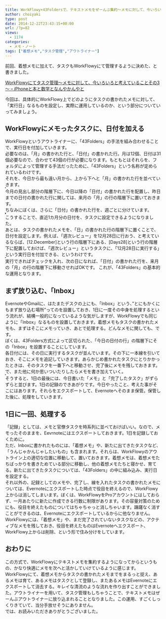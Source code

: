 ```yaml
---
title: WorkFlowy×43Foldersで、テキストメモをぜーんぶ集約～メモに対して、今いろいろと考えていることその4～
author: choiyaki
type: post
date: 2014-12-22T23:43:15+00:00
url: /?p=82
views:
  - 1174
categories:
  - メモ・ノート
tags: ["着想メモ","タスク管理","アウトライナー"]
---
```

前回、着想メモに加えて、タスクもWorkFlowyにて管理するように決めた、と書きました。

[WorkFlowyにてタスク管理～メモに対して、今いろいろと考えていることその3～ &#8211; iPhoneと本と数学となんやかんやと][1]

今回は、具体的にWorkFlowy上でどのようにタスクの書かれたメモに対して、「実行日」なるものを設定し、実際に運用しているのか、という部分についていってみましょう。

## WorkFlowyにメモったタスクに、日付を加える

WorkFlowyというアウトライナーに、「43Folders」の手法を組み合わせることで、実行日を付加していきます。  
必要なのは、「月」の書かれた行と、「日付」の書かれた行。月は12個、日付は31個必要なので、合わせて43個の行が必要になります。もともとはそれらを、フォルダによって管理する手法だったために、「43Folders」という名称が定められているわけです。  
それを、今日から最も遠い月から、上から下へと「月」の書かれた行を並べていきます。  
<a href="https://www.flickr.com/photos/57988299@N08/16072217521" target="_blank" rel="nofollow"><img src="https://i1.wp.com/farm8.static.flickr.com/7481/16072217521_5f659d4b36.jpg?w=660" alt="" title="スクリーンショット 2014-12-21 14.46.49 by choiyaki, on Flickr" style="border: 1px solid black;" data-recalc-dims="1" /></a>  
今月の見出し部分の階層下に、今日以降の「日付」の書かれた行を配置し、昨日までの日付の書かれた行に関しては、来月の「月」の行の階層下に置いておきます。  
ちなみにぼくは、さらに「日付」の書かれた行を、週ごとに分けています。  
<a href="https://www.flickr.com/photos/57988299@N08/16072217721" target="_blank" rel="nofollow"><img src="https://i2.wp.com/farm9.static.flickr.com/8672/16072217721_582c77c37d.jpg?w=660" alt="" title="スクリーンショット 2014-12-21 14.47.15 by choiyaki, on Flickr" style="border: 1px solid black;" data-recalc-dims="1" /></a>  
<a href="https://www.flickr.com/photos/57988299@N08/16074146135" target="_blank" rel="nofollow"><img src="https://i1.wp.com/farm8.static.flickr.com/7557/16074146135_bcaca9c4c1.jpg?w=660" alt="" title="スクリーンショット 2014-12-21 14.47.37 by choiyaki, on Flickr" style="border: 1px solid black;" data-recalc-dims="1" /></a>  
こうすることで、直近1カ月分の日付を、タスクに設定できるようになりました。  
あとは、タスクの書かれたメモを、「日」の書かれた行の階層下に置くことで、日付を設定します。例えば、「週次レビュー」を12月28日に行おう、と考えているならば、[12.December]という行の階層下にある、[Days28]という行の階層下に配置しておけば、「週次レビュー」というタスクに、「12月28日に実行する」という実行日を付加できる、というわけです。  
<a href="https://www.flickr.com/photos/57988299@N08/15886865700" target="_blank" rel="nofollow"><img src="https://i1.wp.com/farm9.static.flickr.com/8598/15886865700_9749bb0c5c.jpg?w=660" alt="" title="スクリーンショット 2014-12-21 14.48.03 by choiyaki, on Flickr" style="border: 1px solid black;" data-recalc-dims="1" /></a>  
実行できればチェックを入れ、次の日になれば、「日付」の書かれた行を、来月の「月」の行の階層下に移動させればOKです。 これが、「43Folders」の基本的な運用となります。

## まず放り込む、「Inbox」

EvernoteやGmailに、はたまたデスクの上にも、「Inbox」という、”とにもかくにもまず放り込む場所”ってのを設置しておき、1日に一度その中身を処理するという流れが、結構一般的になっているような気がしますが、WorkFlowyでも同じように「Inbox」なるものを設置しておきます。着想メモもタスクの書かれたメモも、まずはそこにメモっていき、あとで処理する。どんなメモに関しても、です。  
ぼくは、43Folders方式によって区切られた、「今日の日付の行」の階層下にその「Inbox」を設置することにしています。  
各日付には、その日に実行するタスクが並んでいます。その下に一本線を引いておき、そこにメモを追記していきます。あらかじめ書かれたタスクにとりかかったときは、そのタスクを一番下へと移動させ、完了後にメモを残しておきます。で、また他に何か思いついたりしたらメモを書き加えていく。  
<a href="https://www.flickr.com/photos/57988299@N08/16085905705" target="_blank" rel="nofollow"><img src="https://i1.wp.com/farm8.static.flickr.com/7514/16085905705_ac2d24b8aa.jpg?w=660" alt="" title="スクリーンショット 2014-12-23 17.20.34 by choiyaki, on Flickr" style="border: 1px solid black;" data-recalc-dims="1" /></a>  
そうすると、1日の最後には、今日書いた「メモ」と「完了したタスク」がずらずらと並びます。1日の記録のできあがりです。今日やったこと、考えた事がそこにはあります。それらをエクスポートして、Evernoteへそのまま保管。保管した後に、処理をしていきます。

## 1日に一回、処理する

「記録」としては、メモと官僚タスクを時系列に並べておけばいい。なので、メモったそのままを、Eevrnoteにはエクスポートしておきます。1日を記録しておくために。  
ただ、Inboxに書かれたものには、「着想メモ」や、新たに出てきたタスクなど、「うんじゃかんじゃしたいもの」も含まれます。それらは、WorkFlowyのアウトライン上の適切な位置に移動して、置いておきます。着想メモは、着想メモたちばっかりを書きためている部分に移動し、他の着想メモたちと寝かせ、育てる。新たに出てきたタスクについては、「43Folders」の中に組み込み、実行日を設定する。  
それ以外の、記録としてのメモや、完了し、線を入れたタスクの書かれたメモについては、Evernoteにエクスポートした時点で役目を終えるので、WorkFlowy上からは消してしまいます。ぼくは、WorkFlowyをProアカウントにはしておらず、一月あたりに新たに作成できる行数に制限があります。その容量対策のためにも、役目を終えたものについてはちゃちゃっと消しちゃいます。躊躇なく消すことができるのは、Evernoteにエクスポートしているからに他なりません。  
WorkFlowyには、「着想メモ」や、まだ完了されていないタスクなどの、アクティブなメモを残しておき、役目を終えたものはEvernoteへエクスポート、WorkFlowy上からは削除、という形で住み分けをしています。

## おわりに

この方式で、WorkFlowyにテキストメモを集約するようになってからというもの、かなり快適にメモを次へと活かしていけているように感じます。WorkFlowyにて、着想メモからタスクの書かれたメモまでをまるっと捉え、あるメモは育て、あるメモはタスクとして登録し、またあるメモはEvernoteにエクスポートして消去する。キレイな清流のような流れを作り出すことができました。アウトライナーを用いて、タスク管理もしちゃうことで、テキストメモはぜーんぶアウトライナーに放り込まれることとなりました。この運用、すごくしっくりきていて、当分手放せそうにありません。  
では、お読みいただきありがとうございました。

 [1]: https://choiyaki.com/?p=82 "WorkFlowyにてタスク管理～メモに対して、今いろいろと考えていることその3～ - iPhoneと本と数学となんやかんやと"